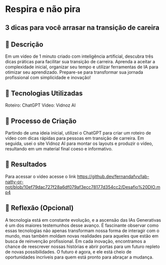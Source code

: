 
# Respira e não pira
## 3 dicas para você arrasar na transição de careira
## 📒 Descrição
Em um vídeo de 1 minuto criado com inteligência artificial, descubra três dicas práticas para facilitar sua transição de carreira. Aprenda a aceitar a complexidade inicial, organizar seu tempo e utilizar ferramentas de IA para otimizar seu aprendizado. Prepare-se para transformar sua jornada profissional com simplicidade e inovação!


## 🤖 Tecnologias Utilizadas
Roteiro: ChatGPT
Vídeo: Vidnoz AI 

## 🧐 Processo de Criação
Partindo de uma ideia inicial, utilizei o ChatGPT para criar um roteiro de vídeo com dicas rápidas para pessoas em transição de carreira. Em seguida, usei o site Vidnoz AI para montar os layouts e produzir o vídeo, resultando em um material final coeso e informativo.

## 🚀 Resultados
Para acessar o video acesse o link https://github.dev/fernandafvv/lab-natty-or-not/blob/10ef79dac727f28a6df079af3ecc78177d354cc2/Desafio%20DIO.mp4

## 💭 Reflexão (Opcional)

A tecnologia está em constante evolução, e a ascensão das IAs Generativas é um dos maiores testemunhos desse avanço. É fascinante observar como essas tecnologias não apenas transformam nossa forma de interagir com o mundo, mas também moldam novas realidades para aqueles que estão em busca de reinvenção profissional. Em cada inovação, encontramos a chance de reescrever nossas histórias e abrir portas para um futuro repleto de novas possibilidades. O futuro é agora, e ele está cheio de oportunidades incríveis para quem está pronto para abraçar a mudança.
